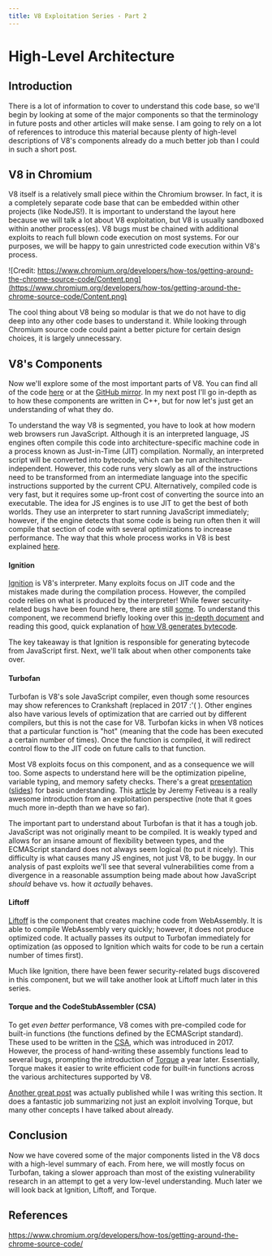 ```yaml
---
title: V8 Exploitation Series - Part 2
---
```


# High-Level Architecture

## Introduction

There is a lot of information to cover to understand this code base, so we'll begin by looking at some of the major components so that the terminology in future posts and other articles will make sense. I am going to rely on a lot of references to introduce this material because plenty of high-level descriptions of V8's components already do a much better job than I could in such a short post.

## V8 in Chromium

V8 itself is a relatively small piece within the Chromium browser. In fact, it is a completely separate code base that can be embedded within other projects (like NodeJS!). It is important to understand the layout here because we will talk a lot about V8 exploitation, but V8 is usually sandboxed within another process(es). V8 bugs must be chained with additional exploits to reach full blown code execution on most systems. For our purposes, we will be happy to gain unrestricted code execution within V8's process.

![Credit: https://www.chromium.org/developers/how-tos/getting-around-the-chrome-source-code/Content.png](https://www.chromium.org/developers/how-tos/getting-around-the-chrome-source-code/Content.png)

The cool thing about V8 being so modular is that we do not have to dig deep into any other code bases to understand it. While looking through Chromium source code could paint a better picture for certain design choices, it is largely unnecessary.

## V8's Components

Now we'll explore some of the most important parts of V8. You can find all of the code [here](https://chromium.googlesource.com/v8/v8.git/+/refs/heads/master) or at the [GitHub mirror](https://github.com/v8/v8). In my next post I'll go in-depth as to how these components are written in C++, but for now let's just get an understanding of what they do. 

To understand the way V8 is segmented, you have to look at how modern web browsers run JavaScript. Although it is an interpreted language, JS engines often compile this code into architecture-specific machine code in a process known as Just-in-Time (JIT) compilation. Normally, an interpreted script will be converted into bytecode, which can be run architecture-independent. However, this code runs very slowly as all of the instructions need to be transformed from an intermediate language into the specific instructions supported by the current CPU. Alternatively, compiled code is very fast, but it requires some up-front cost of converting the source into an executable. The idea for JS engines is to use JIT to get the best of both worlds. They use an interpreter to start running JavaScript immediately; however, if the engine detects that some code is being run often then it will compile that section of code with several optimizations to increase performance. The way that this whole process works in V8 is best explained [here](https://ponyfoo.com/articles/an-introduction-to-speculative-optimization-in-v8).

#### Ignition

[Ignition](https://v8.dev/docs/ignition) is V8's interpreter. Many exploits focus on JIT code and the mistakes made during the compilation process. However, the compiled code relies on what is produced by the interpreter! While fewer security-related bugs have been found here, there are still [some](https://labs.bluefrostsecurity.de/blog/2019/04/29/dont-follow-the-masses-bug-hunting-in-javascript-engines/). To understand this component, we recommend briefly looking over this [in-depth document](https://docs.google.com/document/d/11T2CRex9hXxoJwbYqVQ32yIPMh0uouUZLdyrtmMoL44/edit?ts=56f27d9d#heading=h.6jz9dj3bnr8t) and reading this good, quick explanation of [how V8 generates bytecode](https://medium.com/dailyjs/understanding-v8s-bytecode-317d46c94775).

The key takeaway is that Ignition is responsible for generating bytecode from JavaScript first. Next, we'll talk about when other components take over.

#### Turbofan

Turbofan is V8's sole JavaScript compiler, even though some resources may show references to Crankshaft (replaced in 2017 :'( ). Other engines also have various levels of optimization that are carried out by different compilers, but this is not the case for V8. Turbofan kicks in when V8 notices that a particular function is "hot" (meaning that the code has been executed a certain number of times). Once the function is compiled, it will redirect control flow to the JIT code on future calls to that function.

Most V8 exploits focus on this component, and as a consequence we will too. Some aspects to understand here will be the optimization pipeline, variable typing, and memory safety checks. There's a great [presentation](https://www.youtube.com/watch?reload=9&v=cvybnv79Sek) ([slides](https://docs.google.com/presentation/d/1UXR1H2elTdAYJJ0Eed7lUctCVUserav9sAYSidxp8YE/edit#slide=id.g2fa9cbdadc_0_0)) for basic understanding. This [article](https://doar-e.github.io/blog/2019/01/28/introduction-to-turbofan/) by Jeremy Fetiveau is a really awesome introduction from an exploitation perspective (note that it goes much more in-depth than we have so far).

The important part to understand about Turbofan is that it has a tough job. JavaScript was not originally meant to be compiled. It is weakly typed and allows for an insane amount of flexibility between types, and the ECMAScript standard does not always seem logical (to put it nicely). This difficulty is what causes many JS engines, not just V8, to be buggy. In our analysis of past exploits we'll see that several vulnerabilities come from a divergence in a reasonable assumption being made about how JavaScript _should_ behave vs. how it _actually_ behaves.

#### Liftoff

[Liftoff](https://v8.dev/blog/liftoff) is the component that creates machine code from WebAssembly. It is able to compile WebAssembly very quickly; however, it does not produce optimized code. It actually passes its output to Turbofan immediately for optimization (as opposed to Ignition which waits for code to be run a certain number of times first).

Much like Ignition, there have been fewer security-related bugs discovered in this component, but we will take another look at Liftoff much later in this series.

#### Torque and the CodeStubAssembler (CSA)

To get _even better_ performance, V8 comes with pre-compiled code for built-in functions (the functions defined by the ECMAScript standard). These used to be written in the [CSA](https://v8.dev/blog/csa), which was introduced in 2017. However, the process of hand-writing these assembly functions lead to several bugs, prompting the introduction of [Torque](https://v8.dev/docs/torque) a year later. Essentially, Torque makes it easier to write efficient code for built-in functions across the various architectures supported by V8.

[Another great post](https://www.elttam.com/blog/simple-bugs-with-complex-exploits/) was actually published while I was writing this section. It does a fantastic job summarizing not just an exploit involving Torque, but many other concepts I have talked about already.

## Conclusion

Now we have covered some of the major components listed in the V8 docs with a high-level summary of each. From here, we will mostly focus on Turbofan, taking a slower approach than most of the existing vulnerability research in an attempt to get a very low-level understanding. Much later we will look back at Ignition, Liftoff, and Torque.

## References

https://www.chromium.org/developers/how-tos/getting-around-the-chrome-source-code/